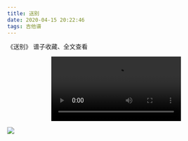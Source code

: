 ```yaml
---
title: 送别
date: 2020-04-15 20:22:46
tags: 吉他谱
---
```


《送别》
谱子收藏、全文查看<!--more-->

<video src="http://files.yournotes.cn/video%E9%80%81%E5%88%AB.mp4" controls="controls" autoplay="autoplay" style="max-width:100%;display:block;margin-left:auto;margin-right:auto;">您的浏览器不支持视频标签</video>

![](https://gitee.com/Jasper-zh/blogImage/raw/master/%E9%80%81%E5%88%AB%EF%BC%88%E5%90%89%E4%BB%96%E8%B0%B1%EF%BC%89/%E9%80%81%E5%88%AB.jpg)